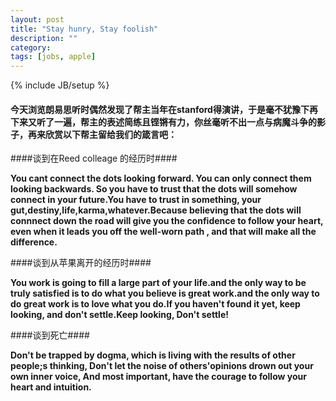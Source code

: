 ```yaml
---
layout: post
title: "Stay hunry, Stay foolish"
description: ""
category: 
tags: [jobs, apple]
---
```

{% include JB/setup %}


####  今天浏览朗易思听时偶然发现了帮主当年在stanford得演讲，于是毫不犹豫下再下来又听了一遍，帮主的表述简练且铿锵有力，你丝毫听不出一点与病魔斗争的影子，再来欣赏以下帮主留给我们的箴言吧：


####谈到在Reed colleage 的经历时####

**You cant connect the dots looking forward. You can only connect them looking backwards. So you have to trust that the dots will somehow connect in your future.You have to trust in something, your gut,destiny,life,karma,whatever.Because believing that the dots will connnect down the road will give you the confidence to follow your heart, even when it leads you off the well-worn path , and that will make all the difference.**

####谈到从苹果离开的经历时####

**You work is going to fill a large part of your life.and the only way to be truly satisfied is to do what you  believe is great work.and the only way to do great work is to love what you do.If you haven't found it yet, keep looking, and don't settle.Keep looking, Don't settle!**
     
####谈到死亡####

**Don't be trapped by dogma, which is living with the results of other people;s thinking, Don't let the noise of others'opinions drown out your own inner voice, And most important, have the courage to follow your heart and intuition.** 
